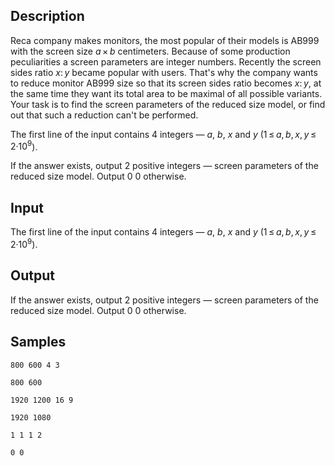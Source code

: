 ## Description

<div><p>Reca company makes monitors, the most popular of their models is AB999 with the screen size <span class="tex-span"><i>a</i> × <i>b</i></span> centimeters. Because of some production peculiarities a screen parameters are integer numbers. Recently the screen sides ratio <span class="tex-span"><i>x</i>: <i>y</i></span> became popular with users. That's why the company wants to reduce monitor AB999 size so that its screen sides ratio becomes <span class="tex-span"><i>x</i>: <i>y</i></span>, at the same time they want its total area to be maximal of all possible variants. Your task is to find the screen parameters of the reduced size model, or find out that such a reduction can't be performed.</p></div><div class="input-specification"><p>The first line of the input contains 4 integers — <span class="tex-span"><i>a</i></span>, <span class="tex-span"><i>b</i></span>, <span class="tex-span"><i>x</i></span> and <span class="tex-span"><i>y</i></span> (<span class="tex-span">1 ≤ <i>a</i>, <i>b</i>, <i>x</i>, <i>y</i> ≤ 2·10<sup class="upper-index">9</sup></span>).</p></div><div class="output-specification"><p>If the answer exists, output 2 positive integers — screen parameters of the reduced size model. Output <span class="tex-font-style-tt">0 0</span> otherwise.</p></div>


## Input

<p>The first line of the input contains 4 integers — <span class="tex-span"><i>a</i></span>, <span class="tex-span"><i>b</i></span>, <span class="tex-span"><i>x</i></span> and <span class="tex-span"><i>y</i></span> (<span class="tex-span">1 ≤ <i>a</i>, <i>b</i>, <i>x</i>, <i>y</i> ≤ 2·10<sup class="upper-index">9</sup></span>).</p>


## Output

<p>If the answer exists, output 2 positive integers — screen parameters of the reduced size model. Output <span class="tex-font-style-tt">0 0</span> otherwise.</p>


## Samples

```input1
800 600 4 3

```

```output1
800 600

```






```input2
1920 1200 16 9

```

```output2
1920 1080

```






```input3
1 1 1 2

```

```output3
0 0

```



